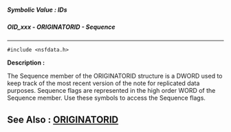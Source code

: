 ##### Symbolic Value : IDs
##### OID_xxx - ORIGINATORID - Sequence
---
```
#include <nsfdata.h>
```
**Description :**

The Sequence member of the ORIGINATORID structure is a DWORD used to keep track 
of the most recent version of the note for replicated data purposes.  Sequence 
flags are represented in the high order WORD of the Sequence member.  Use these 
symbols to access the Sequence flags. 

**See Also :**
[ORIGINATORID](/reference/Data/ORIGINATORID)
---
